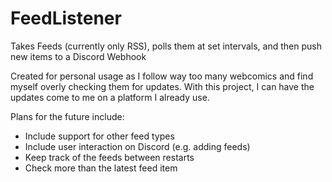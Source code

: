 # FeedListener

Takes Feeds (currently only RSS), polls them at set intervals, and then push new items to a Discord Webhook

Created for personal usage as I follow way too many webcomics and find myself overly checking them for updates. With this project, I can have the updates come to me on a platform I already use.

Plans for the future include:
* Include support for other feed types
* Include user interaction on Discord (e.g. adding feeds)
* Keep track of the feeds between restarts
* Check more than the latest feed item
